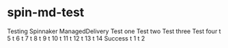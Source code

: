 # spin-md-test
Testing Spinnaker ManagedDelivery
Test one
Test two
Test three
Test four
t 5
t 6
t 7 
t 8 
t 9
t 10
t 11
t 12
t 13
t 14
Success
t 1
t 2
